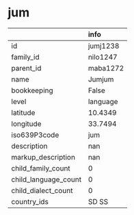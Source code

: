 # jum
|                      | info     |
|:---------------------|:---------|
| id                   | jumj1238 |
| family_id            | nilo1247 |
| parent_id            | maba1272 |
| name                 | Jumjum   |
| bookkeeping          | False    |
| level                | language |
| latitude             | 10.4349  |
| longitude            | 33.7494  |
| iso639P3code         | jum      |
| description          | nan      |
| markup_description   | nan      |
| child_family_count   | 0        |
| child_language_count | 0        |
| child_dialect_count  | 0        |
| country_ids          | SD SS    |